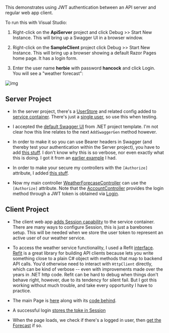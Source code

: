 This demonstrates using JWT authentication between an API server and regular web app client.

To run this with Visual Studio:

1. Right-click on the **ApiServer** project and click Debug >> Start New Instance. This will bring up a Swagger UI in a browser window.

2. Right-click on the **SampleClient** project click Debug >> Start New Instance. This will bring up a browser showing a default Razor Pages home page. It has a login form.

3. Enter the user name **herbie** with password **hancock** and click Login. You will see a "weather forecast":

![img](https://adamosoftware.blob.core.windows.net/images/5Q2BNR77ZT.png)


## Server Project

- In the server project, there's a [UserStore](https://github.com/adamfoneil/JwtDemo/blob/master/ApiServer/Services/UserStore.cs) and related config added to [service container](https://github.com/adamfoneil/JwtDemo/blob/master/ApiServer/Program.cs#L17-L18). There's just a [single user](https://github.com/adamfoneil/JwtDemo/blob/master/ApiServer/Services/UserStore.cs#L53-L54), so use this when testing.

- I accepted the [default Swagger UI](https://github.com/adamfoneil/JwtDemo/blob/master/ApiServer/Program.cs#L21) from .NET project template. I'm not clear how this line relates to the next `AddSwaggerGen` method however.

- In order to make it so you can use Bearer headers in Swagger (and thereby test your authentication within the Server project), you have to add [this stuff](https://github.com/adamfoneil/JwtDemo/blob/master/ApiServer/Program.cs#L21-L43). I don't know why this is so verbose, nor even exactly what this is doing. I got it from an [earlier example](https://github.com/adamfoneil/CloudObjects/blob/master/CloudObjects.App/Extensions/ServiceCollectionExtensions.cs#L57) I had.

- In order to make your secure my controllers with the `[Authorize]` attribute, I added [this stuff](https://github.com/adamfoneil/JwtDemo/blob/master/ApiServer/Program.cs#L45-L59).

- Now my main controller [WeatherForecaseController](https://github.com/adamfoneil/JwtDemo/blob/master/ApiServer/Controllers/WeatherForecastController.cs) can use the `[Authorize]` attribute. Note that the [AccountController](https://github.com/adamfoneil/JwtDemo/blob/master/ApiServer/Controllers/AccountController.cs) provides the login method through a JWT token is obtained via [Login](https://github.com/adamfoneil/JwtDemo/blob/master/ApiServer/Controllers/AccountController.cs#L20).

## Client Project

- The client web app [adds Session capability](https://github.com/adamfoneil/JwtDemo/blob/master/SampleClient/Program.cs#L11-L15) to the service container. There are many ways to configure Session, this is just a barebones setup. This will be needed when we store the user token to represent an active user of our weather service.

- To access the weather service functionality, I used a Refit [interface](https://github.com/adamfoneil/JwtDemo/blob/master/SampleClient/Interfaces/IWeatherClient.cs). [Refit](https://github.com/reactiveui/refit) is a great library for building API clients because lets you write something close to a plain C# object with methods that map to backend API calls. You'd otherwise need to interact with `HttpClient` directly, which can be kind of verbose -- even with improvements made over the years in .NET http code. Refit can be hard to debug when things don't behave right, however, due to its tendency for silent fail. But I got this working without much trouble, and take every opportunity I have to practice.

- The main Page is [here](https://github.com/adamfoneil/JwtDemo/blob/master/SampleClient/Pages/Index.cshtml) along with its [code behind](https://github.com/adamfoneil/JwtDemo/blob/master/SampleClient/Pages/Index.cshtml.cs).

- A successful login [stores the toke in Session](https://github.com/adamfoneil/JwtDemo/blob/master/SampleClient/Pages/Index.cshtml.cs#L48-L49)

- When the page loads, we check if there's a logged in user, then [get the Forecast](https://github.com/adamfoneil/JwtDemo/blob/master/SampleClient/Pages/Index.cshtml.cs#L63-L66) if so.
